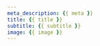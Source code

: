 ```yaml
---
meta_description: {{ meta }}
title: {{ title }}
subtitle: {{ subtitle }}
image: {{ image }}
---
```

